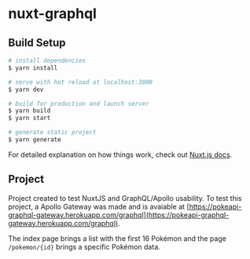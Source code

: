 # nuxt-graphql

## Build Setup

```bash
# install dependencies
$ yarn install

# serve with hot reload at localhost:3000
$ yarn dev

# build for production and launch server
$ yarn build
$ yarn start

# generate static project
$ yarn generate
```

For detailed explanation on how things work, check out [Nuxt.js docs](https://nuxtjs.org).

## Project

Project created to test NuxtJS and GraphQL/Apollo usability.
To test this project, a Apollo Gateway was made and is avaiable at [https://pokeapi-graphql-gateway.herokuapp.com/graphql](https://pokeapi-graphql-gateway.herokuapp.com/graphql).

The index page brings a list with the first 16 Pokémon and the page `/pokemon/{id}` brings a specific Pokémon data.
